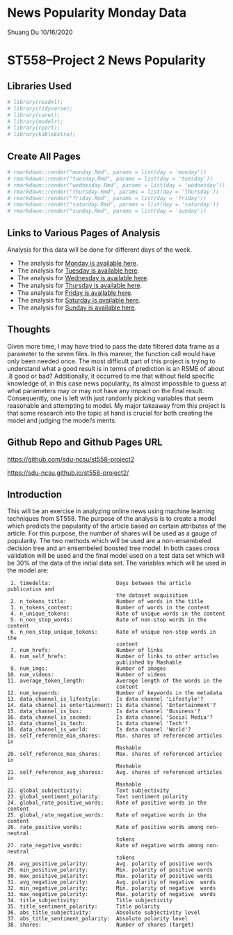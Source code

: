 News Popularity Monday Data
================
Shuang Du
10/16/2020

# ST558–Project 2 News Popularity

## Libraries Used

``` r
# library(readxl);
# library(tidyverse);
# library(caret);
# library(modelr);
# library(rpart);
# library(kableExtra);
```

## Create All Pages

``` r
# rmarkdown::render("monday.Rmd", params = list(day = 'monday'))
# rmarkdown::render("tuesday.Rmd", params = list(day = 'tuesday'))
# rmarkdown::render("wednesday.Rmd", params = list(day = 'wednesday'))
# rmarkdown::render("thursday.Rmd", params = list(day = 'thursday'))
# rmarkdown::render("friday.Rmd", params = list(day = 'friday'))
# rmarkdown::render("saturday.Rmd", params = list(day = 'saturday'))
# rmarkdown::render("sunday.Rmd", params = list(day = 'sunday'))
```

## Links to Various Pages of Analysis

Analysis for this data will be done for different days of the week.

  - The analysis for [Monday is available here](monday.md).
  - The analysis for [Tuesday is available here](tuesday.md).
  - The analysis for [Wednesday is available here](wednesday.md).
  - The analysis for [Thursday is available here](thursday.md).
  - The analysis for [Friday is available here](friday.md).
  - The analysis for [Saturday is available here](saturday.md).
  - The analysis for [Sunday is available here](sunday.md).

## Thoughts

Given more time, I may have tried to pass the date filtered data frame
as a parameter to the seven files. In this manner, the function call
would have only been needed once. The most difficult part of this
project is trying to understand what a good result is in terms of
prediction is an RSME of about .8 good or bad? Additionally, it occurred
to me that without field specific knowledge of, in this case news
popularity, its almost impossible to guess at what parameters may or may
not have any impact on the final result. Consequently, one is left with
just randomly picking variables that seem reasonable and attempting to
model. My major takeaway from this project is that some research into
the topic at hand is crucial for both creating the model and judging the
model’s merits.

## Github Repo and Github Pages URL

<https://github.com/sdu-ncsu/st558-project2>

<https://sdu-ncsu.github.io/st558-project2/>

## Introduction

This will be an exercise in analyzing online news using machine learning
techniques from ST558. The purpose of the analysis is to create a model
which predicts the popularity of the article based on certain attributes
of the article. For this purpose, the number of shares will be used as a
gauge of popularity. The two methods which will be used are a
non-ensembeled decision tree and an ensembeled boosted tree model. In
both cases cross validation will be used and the final model used on a
test data set which will be 30% of the data of the initial data set. The
variables which will be used in the model are:

``` 
 1. timedelta:                     Days between the article publication and
                                   the dataset acquisition
 2. n_tokens_title:                Number of words in the title
 3. n_tokens_content:              Number of words in the content
 4. n_unique_tokens:               Rate of unique words in the content
 5. n_non_stop_words:              Rate of non-stop words in the content
 6. n_non_stop_unique_tokens:      Rate of unique non-stop words in the
                                   content
 7. num_hrefs:                     Number of links
 8. num_self_hrefs:                Number of links to other articles
                                   published by Mashable
 9. num_imgs:                      Number of images
10. num_videos:                    Number of videos
11. average_token_length:          Average length of the words in the
                                   content
12. num_keywords:                  Number of keywords in the metadata
13. data_channel_is_lifestyle:     Is data channel 'Lifestyle'?
14. data_channel_is_entertainment: Is data channel 'Entertainment'?
15. data_channel_is_bus:           Is data channel 'Business'?
16. data_channel_is_socmed:        Is data channel 'Social Media'?
17. data_channel_is_tech:          Is data channel 'Tech'?
18. data_channel_is_world:         Is data channel 'World'?
19. self_reference_min_shares:     Min. shares of referenced articles in
                                   Mashable
20. self_reference_max_shares:     Max. shares of referenced articles in
                                   Mashable
21. self_reference_avg_sharess:    Avg. shares of referenced articles in
                                   Mashable
22. global_subjectivity:           Text subjectivity
23. global_sentiment_polarity:     Text sentiment polarity
24. global_rate_positive_words:    Rate of positive words in the content
25. global_rate_negative_words:    Rate of negative words in the content
26. rate_positive_words:           Rate of positive words among non-neutral
                                   tokens
27. rate_negative_words:           Rate of negative words among non-neutral
                                   tokens
28. avg_positive_polarity:         Avg. polarity of positive words
29. min_positive_polarity:         Min. polarity of positive words
30. max_positive_polarity:         Max. polarity of positive words
31. avg_negative_polarity:         Avg. polarity of negative  words
32. min_negative_polarity:         Min. polarity of negative  words
33. max_negative_polarity:         Max. polarity of negative  words
34. title_subjectivity:            Title subjectivity
35. title_sentiment_polarity:      Title polarity
36. abs_title_subjectivity:        Absolute subjectivity level
37. abs_title_sentiment_polarity:  Absolute polarity level
38. shares:                        Number of shares (target)
```
